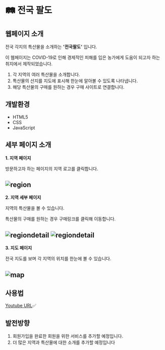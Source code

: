 # 🛤 전국 팔도
## 웹페이지 소개
전국 각지의 특산물을 소개하는 **'전국팔도'** 입니다.

이 웹페이지는 COVID-19로 인해 경제적인 피해를 입은 농가에게 도움이 되고자 하는 취지에서 제작되었습니다.

1. 각 지역의 여러 특산물을 소개합니다.
2. 특산물의 산지를 지도에 표시해 한눈에 알아볼 수 있도록 나타냅니다.
3. 해당 특산물의 구매를 원하는 경우 구매 사이트로 연결합니다.
  
## 개발환경
+ HTML5
+ CSS
+ JavaScript

## 세부 페이지 소개
**1. 지역 페이지**

방문하고자 하는 페이지의 지역 로고를 클릭합니다.

![region](https://user-images.githubusercontent.com/77602511/104899797-a6153c80-59be-11eb-9700-0ced66980672.png)
---
**2. 지역 세부 페이지**

지역의 특산물을 볼 수 있습니다. 

특산물의 구매를 원하는 경우 구매링크를 클릭해 이동합니다.

![regiondetail](https://user-images.githubusercontent.com/77602511/104900179-1de36700-59bf-11eb-9024-cad6d48e4e38.png)
![regiondetail](https://user-images.githubusercontent.com/77602511/104900498-761a6900-59bf-11eb-80b9-9902d7ca8d23.png)
---
**3. 지도 페이지**

전국 지도를 보며 각 지역의 위치를 한눈에 볼 수 있습니다.

![map](https://user-images.githubusercontent.com/77602511/104900750-c8f42080-59bf-11eb-88e5-1b29c015b72e.png)
---

## 사용법
[Youtube URL](https://youtu.be/PqijLqAbicc)✅

## 발전방향
1. 회원가입을 완료한 회원을 위한 서비스를 추가할 예정입니다.
2. 더 많은 지역과 특산물에 대한 소개를 추가할 예정입니다
